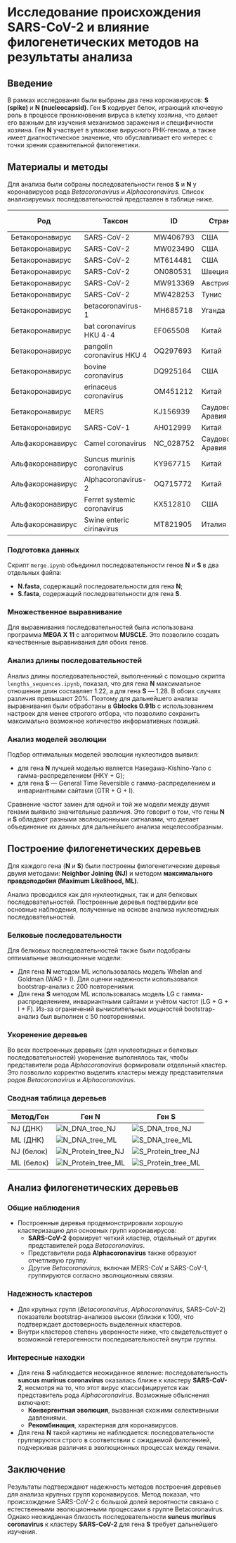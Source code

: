 # Исследование происхождения SARS-CoV-2 и влияние филогенетических методов на результаты анализа

## Введение
В рамках исследования были выбраны два гена коронавирусов: **S (spike)** и **N (nucleocapsid)**. Ген **S** кодирует белок, играющий ключевую роль в процессе проникновения вируса в клетку хозяина, что делает его важным для изучения механизмов заражения и специфичности хозяина. Ген **N** участвует в упаковке вирусного РНК-генома, а также имеет диагностическое значение, что обуславливает его интерес с точки зрения сравнительной филогенетики.

## Материалы и методы
Для анализа были собраны последовательности генов **S** и **N** у коронавирусов рода *Betacoronavirus* и *Alphacoronavirus*. Список анализируемых последовательностей представлен в таблице ниже.

| Род             | Таксон                        | ID        | Страна        | Дата          | Ген N | Ген S | Хозяин           |
|------------------|-------------------------------|-----------|---------------|---------------|-------|-------|------------------|
| Бетакоронавирус | SARS-CoV-2                   | MW406793  | США           | 19.03.2020    | +     | +     | *Homo sapiens*   |
| Бетакоронавирус | SARS-CoV-2                   | MW023490  | США           | 31.08.2020    | +     | +     | *Homo sapiens*   |
| Бетакоронавирус | SARS-CoV-2                   | MT614481  | США           | 15.03.2020    | +     | +     | *Homo sapiens*   |
| Бетакоронавирус | SARS-CoV-2                   | ON080531  | Швеция        | 03.2020       | -     | +     | *Homo sapiens*   |
| Бетакоронавирус | SARS-CoV-2                   | MW913369  | Австрия       | 06.04.2021    | +     | +     | *Homo sapiens*   |
| Бетакоронавирус | SARS-CoV-2                   | MW428253  | Тунис         | 01.04.2020    | +     | +     | *Homo sapiens*   |
| Бетакоронавирус | betacoronavirus-1            | MH685718  | Уганда        | 2013          | +     | +     | *Homo sapiens*   |
| Бетакоронавирус | bat coronavirus HKU 4-4      | EF065508  | Китай         | 2007          | +     | +     | *Microchiroptera*|
| Бетакоронавирус | pangolin coronavirus HKU 4   | OQ297693  | Китай         | 2020          | +     | +     | *Pholidota*      |
| Бетакоронавирус | bovine coronavirus           | DQ925164  | США           | 2007          | +     | +     | *Lama pacos*     |
| Бетакоронавирус | erinaceus coronavirus        | OM451212  | Китай         | 2020          | +     | +     | *Erinaceinae*    |
| Бетакоронавирус | MERS                         | KJ156939  | Саудовская Аравия | 2013      | +     | +     | *Homo sapiens*   |
| Бетакоронавирус | SARS-CoV-1                   | AH012999  | Китай         | 2016          | +     | +     | *Homo sapiens*   |
| Альфакоронавирус| Camel coronavirus            | NC_028752 | Саудовская Аравия | 03.2015   | +     | +     | *Camelus*        |
| Альфакоронавирус| Suncus murinis coronavirus   | KY967715  | Китай         | 2015          | +     | +     | *Suncus murinus* |
| Альфакоронавирус| Alphacoronavirus-2           | OQ715772  | Китай         | 2023          | +     | +     | *Microchiroptera*|
| Альфакоронавирус| Ferret systemic coronavirus  | KX512810  | США           | 2015          | +     | +     | *Mustela furo*   |
| Альфакоронавирус| Swine enteric cirinavirus    | MT821905  | Италия        | 04.03.2019    | +     | +     | *Suidae*         |



### Подготовка данных
Скрипт `merge.ipynb` объединил последовательности генов **N** и **S** в два отдельных файла: 
- **N.fasta**, содержащий последовательности для гена **N**;
- **S.fasta**, содержащий последовательности для гена **S**.

### Множественное выравнивание
Для выравнивания последовательностей была использована программа **MEGA X 11** с алгоритмом **MUSCLE**. Это позволило создать качественные выравнивания для обоих генов.

### Анализ длины последовательностей
Анализ длины последовательностей, выполненный с помощью скрипта `lengths_sequences.ipynb`, показал, что для гена **N** максимальное отношение длин составляет 1.22, а для гена **S** — 1.28. В обоих случаях различия превышают 20%. Поэтому для дальнейшего анализа выравнивания были обработаны в **Gblocks 0.91b** с использованием настроек для менее строгого отбора, что позволило сохранить максимально возможное количество информативных позиций.

### Анализ моделей эволюции
Подбор оптимальных моделей эволюции нуклеотидов выявил:
- для гена **N** лучшей моделью является Hasegawa-Kishino-Yano с гамма-распределением (HKY + G);
- для гена **S** — General Time Reversible с гамма-распределением и инвариантными сайтами (GTR + G + I).

Сравнение частот замен для одной и той же модели между двумя генами выявило значительные различия. Это говорит о том, что гены **N** и **S** обладают разными эволюционными сигналами, что делает объединение их данных для дальнейшего анализа нецелесообразным.


## Построение филогенетических деревьев

Для каждого гена (**N** и **S**) были построены филогенетические деревья двумя методами: **Neighbor Joining (NJ)** и методом **максимального правдоподобия (Maximum Likelihood, ML)**. 

Анализ проводился как для нуклеотидных, так и для белковых последовательностей. Построенные деревья подтвердили все основные наблюдения, полученные на основе анализа нуклеотидных последовательностей.

### Белковые последовательности
Для белковых последовательностей также были подобраны оптимальные эволюционные модели:
- Для гена **N** методом ML использовалась модель Whelan and Goldman (WAG + I). Для оценки надежности использовался bootstrap-анализ с 200 повторениями.
- Для гена **S** методом ML использовалась модель LG с гамма-распределением, инвариантными сайтами и учётом частот (LG + G + I + F). Из-за ограничений вычислительных мощностей bootstrap-анализ был выполнен с 50 повторениями.

### Укоренение деревьев
Во всех построенных деревьях (для нуклеотидных и белковых последовательностей) укоренение выполнялось так, чтобы представители рода *Alphacoronavirus* формировали отдельный кластер. Это позволило корректно выделить кластеры между представителями родов *Betacoronavirus* и *Alphacoronavirus*.

### Сводная таблица деревьев
| Метод/Ген | Ген N                            | Ген S                            |
|-----------|----------------------------------|----------------------------------|
| NJ (ДНК)  | ![N_DNA_tree_NJ](pictures/N_DNA_tree_NJ.png) | ![S_DNA_tree_NJ](pictures/S_DNA_tree_NJ.png) |
| ML (ДНК)  | ![N_DNA_tree_ML](pictures/N_DNA_tree_ML.png) | ![S_DNA_tree_ML](pictures/S_DNA_tree_ML.png) |
| NJ (белок)| ![N_Protein_tree_NJ](pictures/N_aminoacids_tree_NJ.png) | ![S_Protein_tree_NJ](pictures/S_aminoacids_tree_NJ.png) |
| ML (белок)| ![N_Protein_tree_ML](pictures/N_aminoacids_tree_ML.png) | ![S_Protein_tree_ML](pictures/S_aminoacids_tree_ML.png) |


## Анализ филогенетических деревьев

### Общие наблюдения
- Построенные деревья продемонстрировали хорошую кластеризацию для основных групп коронавирусов:
  - **SARS-CoV-2** формирует четкий кластер, отдельный от других представителей рода *Betacoronavirus*.
  - Представители рода **Alphacoronavirus** также образуют отчетливую группу.
  - Другие *Betacoronavirus*, включая MERS-CoV и SARS-CoV-1, группируются согласно эволюционным связям.

### Надежность кластеров
- Для крупных групп (*Betacoronavirus*, *Alphacoronavirus*, SARS-CoV-2) показатели bootstrap-анализов высоки (близки к 100), что подтверждает достоверность выделенных кластеров.
- Внутри кластеров степень уверенности ниже, что свидетельствует о возможной гетерогенности последовательностей внутри группы.

### Интересные находки
- Для гена **S** наблюдается неожиданное явление: последовательность **suncus murinus coronavirus** оказалась ближе к кластеру **SARS-CoV-2**, несмотря на то, что этот вирус классифицируется как представитель рода *Alphacoronavirus*. Возможные объяснения включают:
  - **Конвергентная эволюция**, вызванная схожими селективными давлениями.
  - **Рекомбинация**, характерная для коронавирусов.
- Для гена **N** такой картины не наблюдается: последовательности группируются строго в соответствии с ожидаемой филогенией, подчеркивая различия в эволюционных процессах между генами.

## Заключение
Результаты подтверждают надежность методов построения деревьев для анализа крупных групп коронавирусов. Метод показал, что происхождение SARS-CoV-2 с большой долей вероятности связано с естественными эволюционными процессами в группе Betacoronavirus. Однако неожиданная близость последовательности **suncus murinus coronavirus** к кластеру **SARS-CoV-2** для гена **S** требует дальнейшего изучения.







